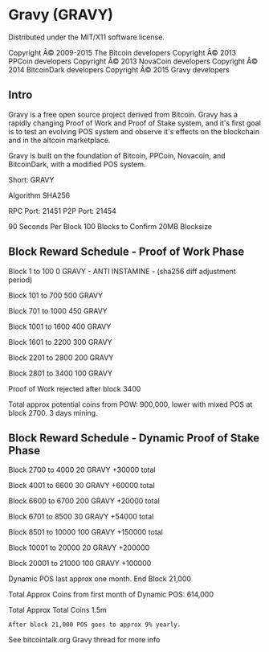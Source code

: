 Gravy (GRAVY)
===================
Distributed under the MIT/X11 software license.

Copyright Â© 2009-2015 The Bitcoin developers
Copyright Â© 2013 PPCoin developers
Copyright Â© 2013 NovaCoin developers
Copyright Â© 2014 BitcoinDark developers
Copyright Â© 2015 Gravy developers

Intro
-----
Gravy is a free open source project derived from Bitcoin. Gravy has a rapidly changing Proof of Work and Proof of Stake system, and it's first goal is to test an evolving POS system and observe it's effects on the blockchain and in the altcoin marketplace.

Gravy is built on the foundation of Bitcoin, PPCoin, Novacoin, and BitcoinDark, with a modified POS system.

Short: GRAVY

Algorithm SHA256


RPC Port: 21451
P2P Port: 21454



90 Seconds Per Block
100 Blocks to Confirm
20MB Blocksize


Block Reward Schedule - Proof of Work Phase
-------------------------------------------
Block 1 to 100
    0 GRAVY - ANTI INSTAMINE - (sha256 diff adjustment period)

Block 101 to 700
    500 GRAVY
	
Block 701 to 1000
	450 GRAVY

Block 1001 to 1600
	400 GRAVY

Block 1601 to 2200
	300 GRAVY

Block 2201 to 2800
	200 GRAVY

Block 2801 to 3400
	100 GRAVY

Proof of Work rejected after block 3400


Total approx potential coins from POW: 900,000, lower with mixed POS at block 2700. 3 days mining.
 





Block Reward Schedule - Dynamic Proof of Stake Phase
-------------------------------------------
Block 2700 to 4000
	20 GRAVY
	+30000 total
	
Block 4001 to 6600
	30 GRAVY
	+60000 total

Block 6600 to 6700
	200 GRAVY
	+20000 total

Block 6701 to 8500
	30 GRAVY
	+54000 total

Block 8501 to 10000
	100 GRAVY 
	+150000 total

Block 10001 to 20000
	20 GRAVY
	+200000

Block 20001 to 21000
	100 GRAVY
	+100000

Dynamic POS last approx one month. End Block 21,000
	
Total Approx Coins from first month of Dynamic POS: 614,000

Total Approx Total Coins 1.5m

	After block 21,000 POS goes to approx 9% yearly.






See bitcointalk.org Gravy thread for more info

